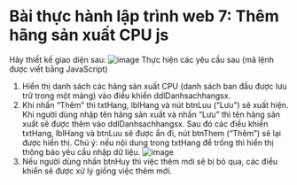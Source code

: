 # Bài thực hành lập trình web 7: Thêm hãng sản xuất CPU js
Hãy thiết kế giao diện sau:
![image](https://ttnguyen.net/wp-content/uploads/2023/06/bai-thuc-hanh-7-lap-trinh-web-fithou.jpg)
Thực hiện các yêu cầu sau (mã lệnh được viết bằng JavaScript)
1. Hiển thị danh sách các hãng sản xuất CPU (danh sách ban đầu được lưu trữ trong một mảng) vào điều khiển ddlDanhsachhangsx.
2. Khi nhấn “Thêm” thì txtHang, lblHang và nút btnLuu (“Lưu”) sẽ xuất hiện. Khi người dùng nhập tên hãng sản xuất và nhấn “Lưu” thì tên hãng sản xuất sẽ được thêm vào ddlDanhsachhangsx. Sau đó các điều khiển txtHang, lblHang và btnLuu sẽ được ẩn đi, nút btnThem (“Thêm”) sẽ lại được hiển thị. Chú ý: nếu nội dung trong txtHang để trống thì hiển thị thông báo yêu cầu nhập dữ liệu.
![image](https://ttnguyen.net/wp-content/uploads/2023/06/bai-thuc-hanh-7-lap-trinh-web-fithou-2.jpg)
3. Nếu người dùng nhấn btnHuy thì việc thêm mới sẽ bị bỏ qua, các điều khiển sẽ được xử lý giống việc thêm mới.
